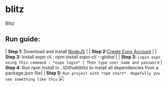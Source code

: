 # blitz
 Blitz 

 ## Run guide: 

| **Step 1:** Download and install [NodeJS](https://nodejs.org/en/download/) |
| **Step 2:**[Create Expo Account](https://expo.io/signup) |
| **Step 3:** Install expo cli : *npm install expo-cli --global* |
| **Step 3:** `Login expo using this command : *expo login* |
			Then type user name and password`
| **Step 4:** Run *npm install* in  ..\Github\blitz to install all dependencies from a package.json file﻿|
| **Step 5:** `Run project with *npm start* 
			Hopefully you see something like this` 
			<img src="https://i.imgur.com/61yomeg.png">

